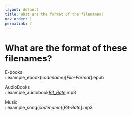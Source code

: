 ```yaml
---
layout: default
title: What are the format of the filenames?
nav_order: 1
permalink: /
---
```


# What are the format of these filenames?

E-books<br>
: <text>example_ebook(_codename_)[_File-Format_].epub</text>

AudioBooks<br>
: <text>example_audiobook[_Bit_Rate_](_codename_).mp3</text>

Music<br>
: <text>example_song(_codename_)[_Bit-Rate_].mp3</text>
